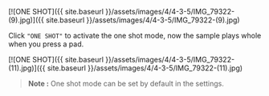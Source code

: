 ---
---

[![ONE SHOT]({{ site.baseurl }}/assets/images/4/4-3-5/IMG_79322-(9).jpg)]({{
site.baseurl }}/assets/images/4/4-3-5/IMG_79322-(9).jpg)

Click `"ONE SHOT"` to activate the one shot mode, now the sample plays whole when you press a pad.

[![ONE SHOT]({{ site.baseurl }}/assets/images/4/4-3-5/IMG_79322-(11).jpg)]({{
site.baseurl }}/assets/images/4/4-3-5/IMG_79322-(11).jpg)

> **Note :** One shot mode can be set by default in the settings.
